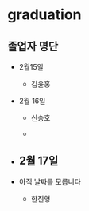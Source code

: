 # graduation
## 졸업자 명단 

- 2월15일
  - 김윤홍 
- 2월 16일
  - 신승호    


  -     
- 2월 17일
  - 


- 아직 날짜를 모릅니다
  - 한진형
